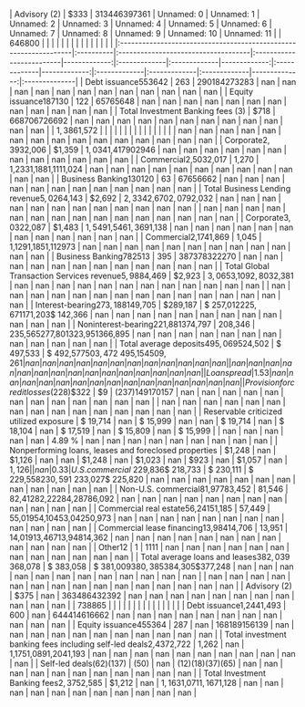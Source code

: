 | Advisory (2)                                                     | $333      | $313$446$397$361                    | Unnamed: 0               |   Unnamed: 1 | Unnamed: 2   | Unnamed: 3   |   Unnamed: 4 | Unnamed: 5   |   Unnamed: 6 | Unnamed: 7   | Unnamed: 8   | Unnamed: 9   |   Unnamed: 10 | Unnamed: 11   |
| $646$800                                                         |           |                                     |                          |              |              |              |              |              |              |              |              |              |               |               |
|:-----------------------------------------------------------------|:----------|:------------------------------------|:-------------------------|-------------:|:-------------|:-------------|-------------:|:-------------|-------------:|:-------------|:-------------|:-------------|--------------:|:--------------|
| Debt issuance553642                                              | 263       | 290184273283                        | nan                      |          nan | nan          | nan          |          nan | nan          |          nan | nan          | nan          | nan          |           nan | nan           |
| Equity issuance187130                                            | 122       | 65765648                            | nan                      |          nan | nan          | nan          |          nan | nan          |          nan | nan          | nan          | nan          |           nan | nan           |
| Total Investment Banking fees (3)                                | $718      | $668$706$726$692                    | nan                      |          nan | nan          | nan          |          nan | nan          |          nan | nan          | nan          | nan          |           nan | nan           |
| $1,386$1,572                                                     |           |                                     |                          |              |              |              |              |              |              |              |              |              |               |               |
| nan                                                              | nan       | nan                                 | nan                      |          nan | nan          | nan          |          nan | nan          |          nan | nan          | nan          | nan          |           nan | nan           |
| Corporate$2,393$2,006                                            | $1,359    | $1,034$1,417$902$946                | nan                      |          nan | nan          | nan          |          nan | nan          |          nan | nan          | nan          | nan          |           nan | nan           |
| Commercial2,5032,017                                             | 1,270     | 1,2331,1881,1111,024                | nan                      |          nan | nan          | nan          |          nan | nan          |          nan | nan          | nan          | nan          |           nan | nan           |
| Business Banking130120                                           | 63        | 67656662                            | nan                      |          nan | nan          | nan          |          nan | nan          |          nan | nan          | nan          | nan          |           nan | nan           |
| Total Business Lending revenue$5,026$4,143                       | $2,692    | $2,334$2,670$2,079$2,032            | nan                      |          nan | nan          | nan          |          nan | nan          |          nan | nan          | nan          | nan          |           nan | nan           |
| nan                                                              | nan       | nan                                 | nan                      |          nan | nan          | nan          |          nan | nan          |          nan | nan          | nan          | nan          |           nan | nan           |
| Corporate$3,032$2,087                                            | $1,483    | $1,549$1,546$1,369$1,138            | nan                      |          nan | nan          | nan          |          nan | nan          |          nan | nan          | nan          | nan          |           nan | nan           |
| Commercial2,1741,869                                             | 1,045     | 1,1291,1851,112973                  | nan                      |          nan | nan          | nan          |          nan | nan          |          nan | nan          | nan          | nan          |           nan | nan           |
| Business Banking782513                                           | 395       | 387378322270                        | nan                      |          nan | nan          | nan          |          nan | nan          |          nan | nan          | nan          | nan          |           nan | nan           |
| Total Global Transaction Services revenue$5,988$4,469            | $2,923    | $3,065$3,109$2,803$2,381            | nan                      |          nan | nan          | nan          |          nan | nan          |          nan | nan          | nan          | nan          |           nan | nan           |
| nan                                                              | nan       | nan                                 | nan                      |          nan | nan          | nan          |          nan | nan          |          nan | nan          | nan          | nan          |           nan | nan           |
| Interest-bearing$273,188$149,705                                 | $289,187  | $ 257,012$225,671$171,203$ 142,366  | nan                      |          nan | nan          | nan          |          nan | nan          |          nan | nan          | nan          | nan          |           nan | nan           |
| Noninterest-bearing221,881374,797                                | 208,346   | 235,565277,801323,951366,895        | nan                      |          nan | nan          | nan          |          nan | nan          |          nan | nan          | nan          | nan          |           nan | nan           |
| Total average deposits$495,069$524,502                           | $ 497,533 | $ 492,577$503,472$ 495,154$509,261  | nan                      |          nan | nan          | nan          |          nan | nan          |          nan | nan          | nan          | nan          |           nan | nan           |
| nan                                                              | nan       | nan                                 | nan                      |          nan | nan          | nan          |          nan | nan          |          nan | nan          | nan          | nan          |           nan | nan           |
| Loan spread                                                      | 1.53 %    | nan                                 | 1.51 %                   |          nan | nan          | 1.52 %       |          nan | 1.55 %       |          nan | 1.52 %       | 1.51 %1.49 % | nan          |           nan | nan           |
| nan                                                              | nan       | nan                                 | nan                      |          nan | nan          | nan          |          nan | nan          |          nan | nan          | nan          | nan          |           nan | nan           |
| Provision for credit losses$(228)$322                            | $9        | $(237)$149$170$157                  | nan                      |          nan | nan          | nan          |          nan | nan          |          nan | nan          | nan          | nan          |           nan | nan           |
| nan                                                              | nan       | nan                                 | nan                      |          nan | nan          | nan          |          nan | nan          |          nan | nan          | nan          | nan          |           nan | nan           |
| Reservable criticized utilized exposure                          | $ 19,714  | nan                                 | $ 15,999                 |          nan | nan          | $ 19,714     |          nan | $ 18,104     |          nan | $ 17,519     | nan          | $ 15,809     |           nan | $ 15,999      |
| nan                                                              | nan       | nan                                 | nan                      |          nan | 4.89 %       | nan          |          nan | nan          |          nan | nan          | nan          | nan          |           nan | nan           |
| Nonperforming loans, leases and foreclosed properties            | $1,248    | nan                                 | $1,126                   |          nan | nan          | $1,248       |          nan | $1,023       |          nan | $923         | nan          | $1,057       |           nan | $1,126        |
| nan                                                              | 0.33 %    | nan                                 | nan                      |          nan | nan          | nan          |          nan | nan          |          nan | nan          | nan          | nan          |           nan | nan           |
| U.S. commercial$ 229,836$ 218,733                                | $ 230,111 | $ 229,558$230,591$ 233,027$ 225,820 | nan                      |          nan | nan          | nan          |          nan | nan          |          nan | nan          | nan          | nan          |           nan | nan           |
| Non-U.S. commercial81,97783,452                                  | 81,546    | 82,41282,22284,28786,092            | nan                      |          nan | nan          | nan          |          nan | nan          |          nan | nan          | nan          | nan          |           nan | nan           |
| Commercial real estate56,24151,185                               | 57,449    | 55,01954,10453,04250,973            | nan                      |          nan | nan          | nan          |          nan | nan          |          nan | nan          | nan          | nan          |           nan | nan           |
| Commercial lease financing13,98414,706                           | 13,951    | 14,01913,46713,94814,362            | nan                      |          nan | nan          | nan          |          nan | nan          |          nan | nan          | nan          | nan          |           nan | nan           |
| Other12                                                          | 1         | 1111                                | nan                      |          nan | nan          | nan          |          nan | nan          |          nan | nan          | nan          | nan          |           nan | nan           |
| Total average loans and leases$382,039$ 368,078                  | $ 383,058 | $ 381,009$380,385$384,305$377,248   | nan                      |          nan | nan          | nan          |          nan | nan          |          nan | nan          | nan          | nan          |           nan | nan           |
| nan                                                              | nan       | nan                                 | nan                      |          nan | nan          | nan          |          nan | nan          |          nan | nan          | nan          | nan          |           nan | nan           |
| Advisory (2)                                                     | $375      | nan                                 | $363$486$432$392         |          nan | nan          | nan          |          nan | nan          |          nan | nan          | nan          | nan          |           nan | nan           |
| $738$865                                                         |           |                                     |                          |              |              |              |              |              |              |              |              |              |               |               |
| Debt issuance1,2441,493                                          | 600       | nan                                 | 644414616662             |          nan | nan          | nan          |          nan | nan          |          nan | nan          | nan          | nan          |           nan | nan           |
| Equity issuance455364                                            | 287       | nan                                 | 168189156139             |          nan | nan          | nan          |          nan | nan          |          nan | nan          | nan          | nan          |           nan | nan           |
| Total investment banking fees including self-led deals2,4372,722 | 1,262     | nan                                 | 1,1751,0891,2041,193     |          nan | nan          | nan          |          nan | nan          |          nan | nan          | nan          | nan          |           nan | nan           |
| Self-led deals(62)(137)                                          | (50)      | nan                                 | (12)(18)(37)(65)         |          nan | nan          | nan          |          nan | nan          |          nan | nan          | nan          | nan          |           nan | nan           |
| Total Investment Banking fees$2,375$2,585                        | $1,212    | nan                                 | $1,163$1,071$1,167$1,128 |          nan | nan          | nan          |          nan | nan          |          nan | nan          | nan          | nan          |           nan | nan           |